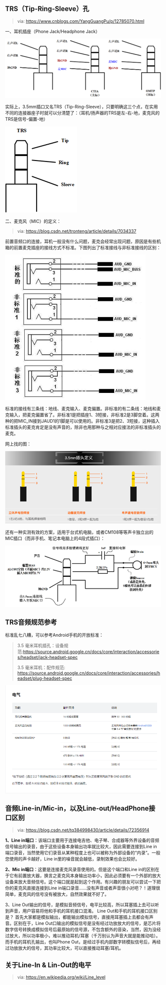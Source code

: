 ## TRS（Tip-Ring-Sleeve）孔

> via: https://www.cnblogs.com/YangGuangPu/p/12785070.html

一、耳机插座（Phone Jack/Headphone Jack）

![img](_assets/TRS/1252463-20200427102537515-2030055470.png)

实际上，3.5mm插口又名TRS（Tip-Ring-Sleeve），只要明确这三个点，在实用不同的连接器座子时就可以分清楚了：（耳机/扬声器的TRS是左-右-地，麦克风的TRS是信号-偏置-地）

![img](_assets/TRS/1252463-20210625225630996-2110594159.png)

二、麦克风（MIC）的定义：

> via: https://blog.csdn.net/tronteng/article/details/7034337

前置音频口的连接，耳机一般没有什么问题，麦克会经常出现问题，原因是有些机箱的前置麦克插座的接线方式不标准。下图列出了标准接线与非标准接线的区别：

![image-20220329165101288](_assets/TRS/image-20220329165101288.png)



标准的接线有三条线：地线、麦克输入、麦克偏置。非标准的有二条线：地线和麦克输入，把麦克偏置省了。非标准1是把插座1、3短接，非标准2是3脚空着。这两种的把MIC_IN接到JAUD1的1脚是可以使用的。非标准3是把2、3短接，这种插入标准插头的麦克肯定是没有声音的，除非也用那种与之相对应接法的非标准插头的麦克。

网上找的图：

![img](_assets/TRS/1252463-20210604153715228-1203883724.png)

还有一种实测有效的方案，适用于台式机电脑，或者CM108等等声卡独立出的MIC插口（而非手机、笔记本电脑上的4段式插口）：

![img](_assets/TRS/1252463-20210626141316016-721495284.png)



## TRS音频规范参考

标准乱七八糟，可以参考Android手机的开放标准：

> 3.5 毫米耳机插孔：设备规范:https://source.android.google.cn/docs/core/interaction/accessories/headset/jack-headset-spec
>
> 3.5 毫米耳机：配件规范: https://source.android.google.cn/docs/core/interaction/accessories/headset/plug-headset-spec

![image-20230629091000842](_assets/TRS/image-20230629091000842.png)

## 音频Line-in/Mic-in，以及Line-out/HeadPhone接口区别

>  via: https://blog.csdn.net/tq384998430/article/details/72356914

**1、Line in端口**：该端口主要用于连接电吉他、电子琴、合成器等外界设备的音频信号输出的录音，由于这些设备本身输出功率就比较大，因此需要连接到Line in端口录音，当然使用它们录音从某种程度上也可以被称为外部设备的“内录”。一般您使用的声卡越好，Line in里的噪音就会越低，录制效果也会比较好。

**2、Mic in端口**：这要是连接麦克风录音使用的。但是这个端口和Line in的区别在于它有前置放大器，换言之麦克风本身输出功率小，因此必须要有一个外部的放大设备来放大音频信号。这个端口就是起到这个作用。有兴趣的朋友可以尝试一下把你的麦克风直接连接到Line in端口录音……没有声音或者声音很小对吧？！道理很简单，麦克风的信号没有被放大，自然效果就不好了。

3、Line Out输出的信号，是模拟音频信号，电平比较高，所以耳塞插上去可以听到声音，用户容易将他和手机的耳机接口混淆。
Line Out和手机的耳机接口区别是？ 首先大家都是模拟输出，都能输出模拟信号，直接用耳塞插上去都会有声音。区别在于，Line Out口输出的模拟信号是没有经过功放放大的信号，是芯片将数字信号转换成模拟信号后最原始的信号源，不包含额外的音染，当然，因为没经过放大，所以功率极小，难以推动耳机/耳塞（千万别认为声音大就是能推动哈）。而手机的耳机孔输出，也叫Phone Out，是经过手机内部数字转模拟信号后，再经过功放放大的信号，其功率比较大，可以直接推动耳塞/耳机。



## 关于Line-In & Lin-Out的电平

> via: https://en.wikipedia.org/wiki/Line_level

